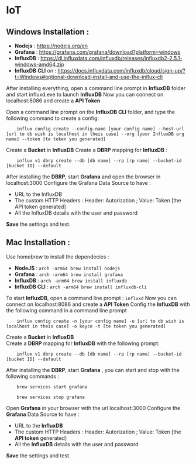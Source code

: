 
# IoT


## Windows Installation :

 - **Nodejs** : https://nodejs.org/en
 - **Grafana** : https://grafana.com/grafana/download?platform=windows
 - **InfluxDB** : https://dl.influxdata.com/influxdb/releases/influxdb2-2.5.1-windows-amd64.zip
 - **InfluxDB** **CLI** on : https://docs.influxdata.com/influxdb/cloud/sign-up/?t=Windows#optional-download-install-and-use-the-influx-cli

After installing everything, open a command line prompt in **InfluxDB** folder and start influxd.exe to launch **InfluxDB**
Now you can connect on localhost:8086 and create a **API Token**

Open a command line prompt on the **InfluxDB CLI** folder, and type the following command to create a config:

```
    influx config create --config-name [your config name] --host-url [url to db wish is localhost in theis case] --org [your InfluxDB org name] --token [te token you generated]
````

Create a **Bucket** in **InfluxDB**
Create a **DBRP** mapping for **InfluxDB** :

```
    influx v1 dbrp create --db [db name] --rp [rp name] --bucket-id [bucket ID] --default
```

After installing the **DBRP**, start **Grafana** and open the browser in localhost:3000
Configure the Grafana Data Source to have :
  
  

 - URL to the InfluxDB
 - The custom HTTP Headers : Header: Autorization ; Value: Token [the
   API token generated]
 - All the InfluxDB details with the user and password

**Save** the settings and test.



## Mac Installation :

Use homebrew to install the dependecies :

 - **NodeJS** : `arch -arm64 brew install nodejs`
 - **Grafana** : `arch -arm64 brew install grafana`
 - **InfluxDB** : `arch -arm64 brew install influxdb`
 - **InfluxDB CLI** : `arch -arm64 brew install influxdb-cli`

To start **InfluxDB**, open a command line prompt : `influxd`
Now you can connect on localhost:8086 and create a  **API Token**
Config the **InfluxDB** with the following command in a command line prompt
```
    influx config create -n [your config name] -u [url to db wish is localhost in theis case] -o keyce -t [te token you generated]
```

Create a  **Bucket**  in  **InfluxDB**  
Create a  **DBRP**  mapping for  **InfluxDB**  with the following prompt:

```
    influx v1 dbrp create --db [db name] --rp [rp name] --bucket-id [bucket ID] --default
```

After installing the  **DBRP**, start  **Grafana** , you can start and stop with the following commands :
```
    brew services start grafana
```
```
    brew services stop grafana
```
Open **Grafana** in your browser with the url localhost:3000
Configure the **Grafana** Data Source to have :

-   URL to the **InfluxDB**
-   The custom HTTP Headers : Header: Autorization ; Value: Token [the  **API token** generated]
-   All the **InfluxDB** details with the user and password

**Save**  the settings and test.
